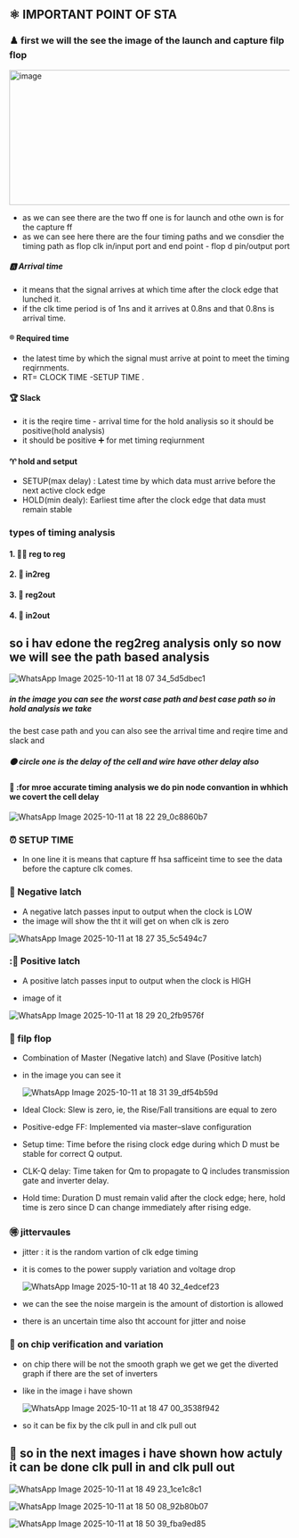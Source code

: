 ## ⚛️ IMPORTANT POINT OF STA 

### ♟️ first we will the see the image of the launch and capture filp flop


<img width="600" height="242" alt="image" src="https://github.com/user-attachments/assets/9ab2f8db-34f5-472a-9dba-d5774663cfa1" />


- as we can see there are the two ff one is for launch and othe own is for the capture ff
- as we can see here there are the four timing paths and we consdier the timing path as flop clk in/input port and end point - flop d pin/output port

##### 🅰️ Arrival time 

- it means that the signal arrives at which time after the clock edge that lunched it.
- if the clk time period is of 1ns and it arrives at 0.8ns and that 0.8ns is arrival time.
  
#### ®️ Required time 

- the latest time by which the signal must arrive at point to meet the timing reqirnments.
- RT= CLOCK TIME -SETUP TIME .

#### 🏆 Slack
- it is the reqire time - arrival time for the hold analiysis so it should be positive(hold analysis)
- it should be positive ➕ for met timing reqiurnment


#### ♈ hold and setput
- SETUP(max delay) : Latest time by which data must arrive before the next active clock edge
- HOLD(min dealy): Earliest time after the clock edge that data must remain stable



### types of timing analysis
  
  #### 1. 🧜‍♂️ reg to reg
  #### 2. 🐪 in2reg
  #### 3. 🍬 reg2out
  #### 4. 🐼 in2out

## so i hav edone the reg2reg analysis only so now we will see the path based analysis

  ![WhatsApp Image 2025-10-11 at 18 07 34_5d5dbec1](https://github.com/user-attachments/assets/c92fb537-6677-43b2-886c-766a812dbbe9)



##### in the image you can see the worst case path and best case path so in hold analysis we take 
the best case path and you can also see the arrival time and reqire time and slack and 
##### ⚫ circle one is the delay of the cell and wire have other delay also   

 
#### 🧮 :for mroe accurate timing analysis we do pin node convantion in whhich we covert the cell delay 

![WhatsApp Image 2025-10-11 at 18 22 29_0c8860b7](https://github.com/user-attachments/assets/3f5f8e67-a093-46d6-bb72-9d3c1052c5f9)


### ⏰ SETUP TIME 

- In one line it is means that capture ff hsa safficeint time to see the data before the capture clk comes.


### 🫥 Negative latch 
  - A negative latch passes input to output when the clock is LOW
  - the image will show the tht it will get on when clk is zero

 
![WhatsApp Image 2025-10-11 at 18 27 35_5c5494c7](https://github.com/user-attachments/assets/60688bd2-932e-46e0-9dbd-69abcf7ca1f2)


### :🔮 Positive latch

- A positive latch passes input to output when the clock is HIGH

- image of it


![WhatsApp Image 2025-10-11 at 18 29 20_2fb9576f](https://github.com/user-attachments/assets/16fedefb-fad1-4f62-93c2-208f7d5d910d)


### 👟 filp flop

 - Combination of Master (Negative latch) and Slave (Positive latch)
 - in the image you can see it

   ![WhatsApp Image 2025-10-11 at 18 31 39_df54b59d](https://github.com/user-attachments/assets/f26c2d4c-1db2-49d9-a93a-1ee1d067a4bc)

- Ideal Clock: Slew is zero, ie, the Rise/Fall transitions are equal to zero

- Positive-edge FF: Implemented via master–slave configuration

- Setup time: Time before the rising clock edge during which D must be stable for correct Q output.

- CLK-Q delay: Time taken for Qm to propagate to Q includes transmission gate and inverter delay.

- Hold time: Duration D must remain valid after the clock edge; here, hold time is zero since D can change immediately after rising edge.


### 🉐 jittervaules

- jitter : it is the random vartion of clk edge timing
- it is comes to the power supply variation and voltage drop


   ![WhatsApp Image 2025-10-11 at 18 40 32_4edcef23](https://github.com/user-attachments/assets/36eefc35-0faf-439b-bb8d-eceb76e68f05)

- we can the see the noise margein is the amount of distortion is allowed
- there is an uncertain time also tht account for jitter and noise
  
  
### 🧑 on chip verification and variation

- on chip there will be not the smooth graph we get we get the diverted graph if there are the set of inverters

- like in the image i have shown

  ![WhatsApp Image 2025-10-11 at 18 47 00_3538f942](https://github.com/user-attachments/assets/a59ea3ae-a803-43cc-9871-8c87fbeb0b68)


- so it can be fix by the clk pull in and clk pull out

## 🚛 so in the next images i have shown how actuly it can be done clk pull in and clk pull out

![WhatsApp Image 2025-10-11 at 18 49 23_1ce1c8c1](https://github.com/user-attachments/assets/bfd59e5f-6767-41f6-8b77-6acec77a0ddc)



![WhatsApp Image 2025-10-11 at 18 50 08_92b80b07](https://github.com/user-attachments/assets/507d05b2-e8bc-4610-9a34-a80dabbc1729)





![WhatsApp Image 2025-10-11 at 18 50 39_fba9ed85](https://github.com/user-attachments/assets/911b1266-b36e-4e16-a51c-5a05026aceaa)



























  

